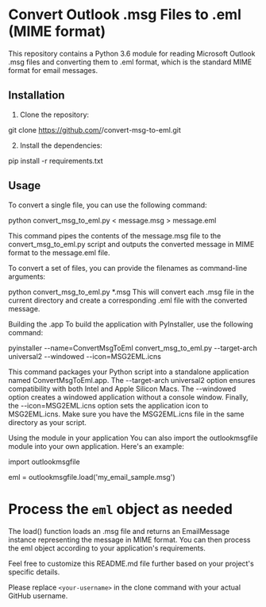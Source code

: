 # Convert Outlook .msg Files to .eml (MIME format)

This repository contains a Python 3.6 module for reading Microsoft Outlook .msg files and converting them to .eml format, which is the standard MIME format for email messages.

## Installation

1. Clone the repository:

git clone https://github.com/<your-username>/convert-msg-to-eml.git

2. Install the dependencies:

pip install -r requirements.txt

## Usage

To convert a single file, you can use the following command:

python convert_msg_to_eml.py < message.msg > message.eml

This command pipes the contents of the message.msg file to the convert_msg_to_eml.py script and outputs the converted message in MIME format to the message.eml file.

To convert a set of files, you can provide the filenames as command-line arguments:

python convert_msg_to_eml.py *.msg
This will convert each .msg file in the current directory and create a corresponding .eml file with the converted message.

Building the .app
To build the application with PyInstaller, use the following command:

pyinstaller --name=ConvertMsgToEml convert_msg_to_eml.py --target-arch universal2 --windowed --icon=MSG2EML.icns

This command packages your Python script into a standalone application named ConvertMsgToEml.app. The --target-arch universal2 option ensures compatibility with both Intel and Apple Silicon Macs. The --windowed option creates a windowed application without a console window. Finally, the --icon=MSG2EML.icns option sets the application icon to MSG2EML.icns. Make sure you have the MSG2EML.icns file in the same directory as your script.

Using the module in your application
You can also import the outlookmsgfile module into your own application. Here's an example:

import outlookmsgfile

eml = outlookmsgfile.load('my_email_sample.msg')

# Process the `eml` object as needed

The load() function loads an .msg file and returns an EmailMessage instance representing the message in MIME format. You can then process the eml object according to your application's requirements.

Feel free to customize this README.md file further based on your project's specific details.

Please replace `<your-username>` in the clone command with your actual GitHub username.